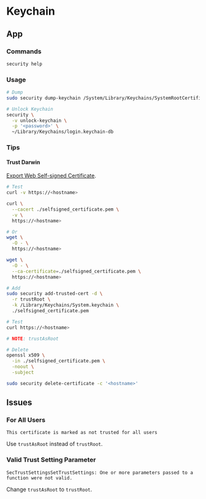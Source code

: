 # Keychain

## App

### Commands

```sh
security help
```

### Usage

```sh
# Dump
sudo security dump-keychain /System/Library/Keychains/SystemRootCertificates.keychain

# Unlock Keychain
security \
  -v unlock-keychain \
  -p '<password>' \
  ~/Library/Keychains/login.keychain-db
```

### Tips

#### Trust Darwin

[Export Web Self-signed Certificate](/openssl.md#export-web-self-signed-certificate).

```sh
# Test
curl -v https://<hostname>

curl \
  --cacert ./selfsigned_certificate.pem \
  -v \
  https://<hostname>

# Or
wget \
  -O - \
  https://<hostname>

wget \
  -O - \
  --ca-certificate=./selfsigned_certificate.pem \
  https://<hostname>

# Add
sudo security add-trusted-cert -d \
  -r trustRoot \
  -k /Library/Keychains/System.keychain \
  ./selfsigned_certificate.pem

# Test
curl https://<hostname>

# NOTE: trustAsRoot

# Delete
openssl x509 \
  -in ./selfsigned_certificate.pem \
  -noout \
  -subject

sudo security delete-certificate -c '<hostname>'
```

## Issues

<!-- ###

```log
An error has occurred. Unable to import an item.
The contents of this item cannot be retrieved.
```

TODO -->

### For All Users

```log
This certificate is marked as not trusted for all users
```

Use `trustAsRoot` instead of `trustRoot`.

### Valid Trust Setting Parameter

```log
SecTrustSettingsSetTrustSettings: One or more parameters passed to a function were not valid.
```

Change `trustAsRoot` to `trustRoot`.

<!-- ###

```log
NET::ERR_CERT_VALIDITY_TOO_LONG
``` -->
